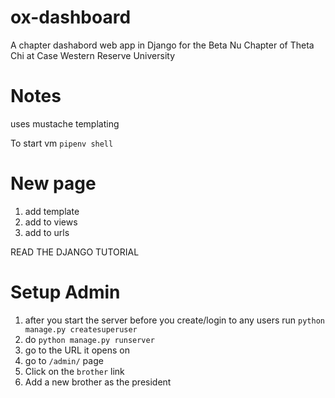 # ox-dashboard
A chapter dashabord web app in Django for the Beta Nu Chapter of Theta Chi at Case Western Reserve University

# Notes

uses mustache templating

To start vm `pipenv shell`

# New page
1. add template
2. add to views
3. add to urls

READ THE DJANGO TUTORIAL

# Setup Admin

1. after you start the server before you create/login to any users run `python manage.py createsuperuser`
2. do `python manage.py runserver`
3. go to the URL it opens on
4. go to `/admin/` page
5. Click on the `brother` link
6. Add a new brother as the president
